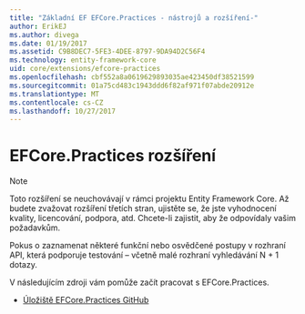 ```yaml
---
title: "Základní EF EFCore.Practices - nástrojů a rozšíření-"
author: ErikEJ
ms.author: divega
ms.date: 01/19/2017
ms.assetid: C9B8DEC7-5FE3-4DEE-8797-9DA94D2C56F4
ms.technology: entity-framework-core
uid: core/extensions/efcore-practices
ms.openlocfilehash: cbf552a8a0619629893035ae423450df38521599
ms.sourcegitcommit: 01a75cd483c1943ddd6f82af971f07abde20912e
ms.translationtype: MT
ms.contentlocale: cs-CZ
ms.lasthandoff: 10/27/2017
---
```

# <a name="efcorepractices-extension"></a>EFCore.Practices rozšíření

> [!NOTE]  
> Toto rozšíření se neuchovávají v rámci projektu Entity Framework Core. Až budete zvažovat rozšíření třetích stran, ujistěte se, že jste vyhodnocení kvality, licencování, podpora, atd. Chcete-li zajistit, aby že odpovídaly vašim požadavkům.

Pokus o zaznamenat některé funkční nebo osvědčené postupy v rozhraní API, která podporuje testování – včetně malé rozhraní vyhledávání N + 1 dotazy.

V následujícím zdroji vám pomůže začít pracovat s EFCore.Practices.
* [Úložiště EFCore.Practices GitHub](https://github.com/riezebosch/efcore-practices/tree/master/src/EFCore.Practices/)
